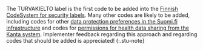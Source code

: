 The TURVAKIELTO label is the first code to be added into the
[Finnish CodeSystem for security labels](CodeSystem-fi-base-security-label-cs.html). Many other
codes are likely to be added, including codes for other
[data protection preferences in the Suomi.fi infrastructure](https://dvv.fi/en/data-protection)
and codes for
[permissions for health data sharing from the Kanta system](https://www.kanta.fi/en/consent-and-denials-of-consent-to-data-sharing).
Implementer feedback regarding this approach and regarding codes that should be added is
appreciated!
{:.stu-note}

